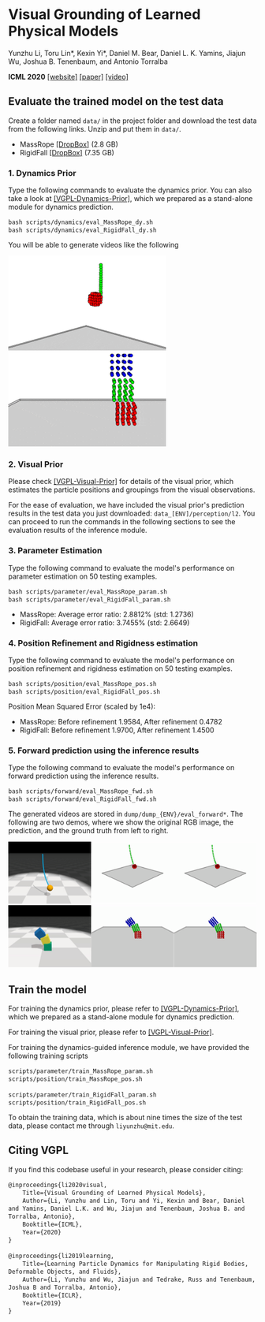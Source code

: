 # Visual Grounding of Learned Physical Models

Yunzhu Li, Toru Lin*, Kexin Yi*, Daniel M. Bear, Daniel L. K. Yamins, Jiajun Wu, Joshua B. Tenenbaum, and Antonio Torralba

**ICML 2020**
[[website]](http://visual-physics-grounding.csail.mit.edu/) [[paper]](https://arxiv.org/abs/2004.13664) [[video]](https://www.youtube.com/watch?v=P_LrG0lzc-0&feature=youtu.be)


## Evaluate the trained model on the test data

Create a folder named `data/` in the project folder and download the test data from the following links. Unzip and put them in `data/`.
- MassRope [[DropBox]](https://www.dropbox.com/s/l3fx5onv21ti72p/data_MassRope_valid.zip?dl=0) (2.8 GB)
- RigidFall [[DropBox]](https://www.dropbox.com/s/o3ehs4s4p13kuy6/data_RigidFall_valid.zip?dl=0) (7.35 GB)

### 1. Dynamics Prior

Type the following commands to evaluate the dynamics prior. You can also take a look at [[VGPL-Dynamics-Prior]](https://github.com/YunzhuLi/VGPL-Dynamics-Prior), which we prepared as a stand-alone module for dynamics prediction.

    bash scripts/dynamics/eval_MassRope_dy.sh
    bash scripts/dynamics/eval_RigidFall_dy.sh
    
You will be able to generate videos like the following

![](imgs/MassRope_dy.gif)  ![](imgs/RigidFall_dy.gif)

### 2. Visual Prior

Please check [[VGPL-Visual-Prior]](https://github.com/ToruOwO/VGPL-Visual-Prior) for details of the visual prior, which estimates the particle positions and groupings from the visual observations.

For the ease of evaluation, we have included the visual prior's prediction results in the test data you just downloaded: `data_[ENV]/perception/l2`. You can proceed to run the commands in the following sections to see the evaluation results of the inference module.
    
### 3. Parameter Estimation

Type the following command to evaluate the model's performance on parameter estimation on 50 testing examples.

    bash scripts/parameter/eval_MassRope_param.sh
    bash scripts/parameter/eval_RigidFall_param.sh
    
- MassRope: Average error ratio: 2.8812% (std: 1.2736)
- RigidFall: Average error ratio: 3.7455% (std: 2.6649)
    
### 4. Position Refinement and Rigidness estimation

Type the following command to evaluate the model's performance on position refinement and rigidness estimation on 50 testing examples.

    bash scripts/position/eval_MassRope_pos.sh
    bash scripts/position/eval_RigidFall_pos.sh
    
Position Mean Squared Error (scaled by 1e4):
- MassRope: Before refinement 1.9584, After refinement 0.4782
- RigidFall: Before refinement 1.9700, After refinement 1.4500

### 5. Forward prediction using the inference results

Type the following command to evaluate the model's performance on forward prediction using the inference results.

    bash scripts/forward/eval_MassRope_fwd.sh
    bash scripts/forward/eval_RigidFall_fwd.sh

The generated videos are stored in `dump/dump_{ENV}/eval_forward*`. The following are two demos, where we show the original RGB image, the prediction, and the ground truth from left to right.

![](imgs/MassRope_fwd.gif)  ![](imgs/RigidFall_fwd.gif)

## Train the model

For training the dynamics prior, please refer to [[VGPL-Dynamics-Prior]](https://github.com/YunzhuLi/VGPL-Dynamics-Prior), which we prepared as a stand-alone module for dynamics prediction.

For training the visual prior, please refer to [[VGPL-Visual-Prior]](https://github.com/ToruOwO/VGPL-Visual-Prior).

For training the dynamics-guided inference module, we have provided the following training scripts

    scripts/parameter/train_MassRope_param.sh
    scripts/position/train_MassRope_pos.sh
    
    scripts/parameter/train_RigidFall_param.sh
    scripts/position/train_RigidFall_pos.sh
    
To obtain the training data, which is about nine times the size of the test data, please contact me through `liyunzhu@mit.edu`.


## Citing VGPL

If you find this codebase useful in your research, please consider citing:

    @inproceedings{li2020visual,
        Title={Visual Grounding of Learned Physical Models},
        Author={Li, Yunzhu and Lin, Toru and Yi, Kexin and Bear, Daniel and Yamins, Daniel L.K. and Wu, Jiajun and Tenenbaum, Joshua B. and Torralba, Antonio},
        Booktitle={ICML},
        Year={2020}
    }

    @inproceedings{li2019learning,
        Title={Learning Particle Dynamics for Manipulating Rigid Bodies, Deformable Objects, and Fluids},
        Author={Li, Yunzhu and Wu, Jiajun and Tedrake, Russ and Tenenbaum, Joshua B and Torralba, Antonio},
        Booktitle={ICLR},
        Year={2019}
    }
